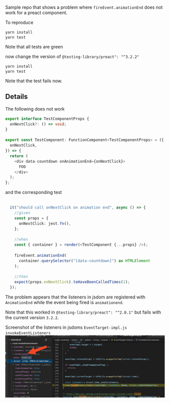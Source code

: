 Sample repo that shows a problem where `fireEvent.animationEnd` does not work for a preact component.

To reproduce 

```
yarn install
yarn test
```

Note that all tests are green

now change the version of `@testing-library/preact": "^3.2.2"`

```
yarn install
yarn test
```

Note that the test fails now.

## Details

The following does not work

```typescript
export interface TestComponentProps {
  onNextClick?: () => void;
}

export const TestComponent: FunctionComponent<TestComponentProps> = ({
  onNextClick,
}) => {
  return (
    <div data-countdown onAnimationEnd={onNextClick}>
      FOO
    </div>
  );
};

```

and the corresponding test
```typescript

  it("should call onNextClick on animation end", async () => {
    //given
    const props = {
      onNextClick: jest.fn(),
    };

    //when
    const { container } = render(<TestComponent {...props} />);

    fireEvent.animationEnd(
      container.querySelector("[data-countdown]") as HTMLElement
    );

    //then
    expect(props.onNextClick).toHaveBeenCalledTimes(1);
  });
```

The problem appears that the listeners in jsdom are registered with `AnimationEnd` while the event being fired is `animationend`.

Note that this worked in `@testing-library/preact": "^2.0.1"` but fails with the current version `3.2.2`.

Screenshot of the listeners in jsdoms `EventTarget-impl.js` `invokeEventListeners`
![img.png](doc/img.png)

